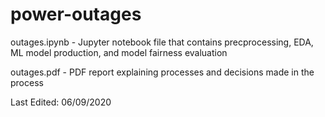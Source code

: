 # power-outages

outages.ipynb - Jupyter notebook file that contains precprocessing, EDA, ML model production, and model fairness evaluation

outages.pdf - PDF report explaining processes and decisions made in the process


Last Edited: 06/09/2020
